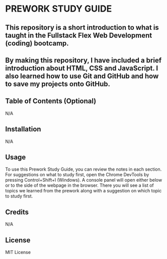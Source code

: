 # PREWORK STUDY GUIDE

## This repository is a short introduction to what is taught in the Fullstack Flex Web Development (coding) bootcamp.

## By making this repository, I have included a brief introduction about HTML, CSS and JavaScript. I also learned how to use Git and GitHub and how to save my projects onto GitHub.




## Table of Contents (Optional)

N/A

## Installation

N/A

## Usage

To use this Prework Study Guide, you can review the notes in each section. For suggestions on what to study first, open the Chrome DevTools by pressing Control+Shift+I (Windows). 
A console panel will open either below or to the side of the webpage in the browser. There you will see a list of topics we learned from the prework along with a suggestion on which topic to study first.



## Credits

N/A

## License

MIT License

